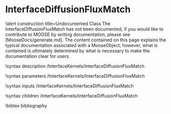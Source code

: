 <!-- MOOSE Documentation Stub: Remove this when content is added. -->

# InterfaceDiffusionFluxMatch

!alert construction title=Undocumented Class
The InterfaceDiffusionFluxMatch has not been documented, if you would like to contribute to MOOSE by
writing documentation, please see [MooseDocs/generate.md]. The content contained on this page explains
the typical documentation associated with a MooseObject; however, what is contained is ultimately
determined by what is necessary to make the documentation clear for users.

!syntax description /InterfaceKernels/InterfaceDiffusionFluxMatch

!syntax parameters /InterfaceKernels/InterfaceDiffusionFluxMatch

!syntax inputs /InterfaceKernels/InterfaceDiffusionFluxMatch

!syntax children /InterfaceKernels/InterfaceDiffusionFluxMatch

!bibtex bibliography
